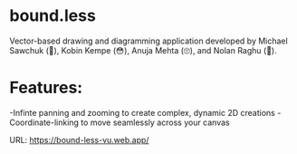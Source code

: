 # bound.less

Vector-based drawing and diagramming application developed by Michael Sawchuk (🤪), Kobin Kempe (😳), Anuja Mehta (🙄), and Nolan Raghu (🤤).


# Features:
  -Infinte panning and zooming to create complex, dynamic 2D creations
  -Coordinate-linking to move seamlessly across your canvas
  
URL: https://bound-less-vu.web.app/
